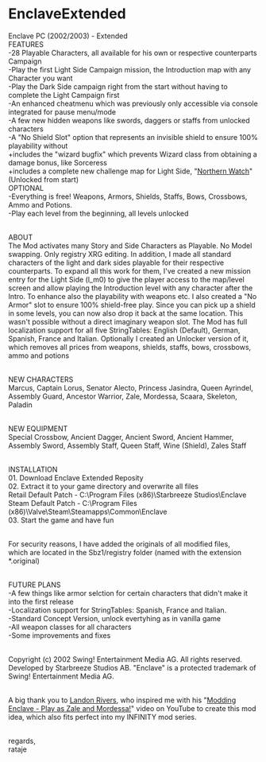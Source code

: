# EnclaveExtended
Enclave PC (2002/2003) - Extended
<br>FEATURES
<br>-28 Playable Characters, all available for his own or respective counterparts Campaign
<br>-Play the first Light Side Campaign mission, the Introduction map with any Character you want
<br>-Play the Dark Side campaign right from the start without having to complete the Light Campaign first
<br>-An enhanced cheatmenu which was previously only accessible via console integrated for pause menu/mode
<br>-A few new hidden weapons like swords, daggers or staffs from unlocked characters
<br>-A "No Shield Slot" option that represents an invisible shield to ensure 100% playability without
<br>+includes the "wizard bugfix" which prevents Wizard class from obtaining a damage bonus, like Sorceress
<br>+includes a complete new challenge map for Light Side, "[Northern Watch](https://github.com/landonrivers/EnclaveRegistry/tree/northern-watch)" (Unlocked from start)
<br>OPTIONAL
<br>-Everything is free! Weapons, Armors, Shields, Staffs, Bows, Crossbows, Ammo and Potions.
<br>-Play each level from the beginning, all levels unlocked

<br>ABOUT
<br>The Mod activates many Story and Side Characters as Playable. No Model swapping. Only registry XRG editing. In addition, I made all standard characters of the light and dark sides playable for their respective counterparts. To expand all this work for them, I've created a new mission entry for the Light Side (l_m0) to give the player access to the map/level screen and allow playing the Introduction level with any character after the Intro. To enhance also the playability with weapons etc. I also created a "No Armor" slot to ensure 100% shield-free play. Since you can pick up a shield in some levels, you can now also drop it back at the same location. This wasn't possible without a direct imaginary weapon slot. The Mod has full localization support for all five StringTables: English (Default), German, Spanish, France and Italian. Optionally I created an Unlocker version of it, which removes all prices from weapons, shields, staffs, bows, crossbows, ammo and potions

<br>NEW CHARACTERS
<br>Marcus, Captain Lorus, Senator Alecto, Princess Jasindra, Queen Ayrindel, Assembly Guard, Ancestor Warrior, Zale, Mordessa, Scaara, Skeleton, Paladin

<br>NEW EQUIPMENT
<br>Special Crossbow, Ancient Dagger, Ancient Sword, Ancient Hammer, Assembly Sword, Assembly Staff, Queen Staff, Wine (Shield), Zales Staff

<br>INSTALLATION
<br>01. Download Enclave Extended Reposity
<br>02. Extract it to your game directory and overwrite all files
<br>Retail Default Patch - C:\Program Files (x86)\Starbreeze Studios\Enclave
<br>Steam Default Patch - C:\Program Files (x86)\Valve\Steam\Steamapps\Common\Enclave
<br>03. Start the game and have fun

<br>For security reasons, I have added the originals of all modified files,
<br>which are located in the Sbz1/registry folder (named with the extension *.original)

<br>FUTURE PLANS
<br>-A few things like armor selction for certain characters that didn't make it into the first release
<br>-Localization support for StringTables: Spanish, France and Italian.
<br>-Standard Concept Version, unlock evertyhing as in vanilla game
<br>-All weapon classes for all characters
<br>-Some improvements and fixes

<br>Copyright (c) 2002 Swing! Entertainment Media AG. All rights reserved. 
<br>Developed by Starbreeze Studios AB. "Enclave" is a protected trademark of Swing!
Entertainment Media AG.

<br>A big thank you to [Landon Rivers](https://github.com/landonrivers), who inspired me with his "[Modding Enclave - Play as Zale and Mordessa!](https://www.youtube.com/watch?v=Q5MVluRYvf8)" video on
YouTube to create this mod idea, which also fits perfect into my INFINITY mod series.

<br>regards,
<br>rataje 
